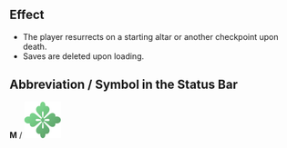 ## Effect

- The player resurrects on a starting altar or another checkpoint upon death.
- Saves are deleted upon loading.

## Abbreviation / Symbol in the Status Bar

**M** / ![Modern mode](/uploads/Modern%20Mode/modern-mode.webp)